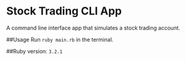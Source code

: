 # Stock Trading CLI App
A command line interface app that simulates a stock trading account.

##Usage
Run `ruby main.rb` in the terminal.

##Ruby version: 
`3.2.1`
